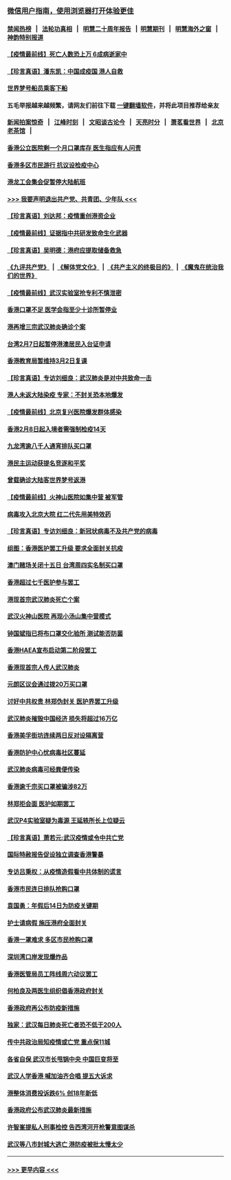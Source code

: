 ### [微信用户指南，使用浏览器打开体验更佳](https://github.com/gfw-breaker/banned-news1/blob/master/indexes/wechat-guide.md?t=0)
#### [禁闻热榜](热点新闻.md?t=0)  &nbsp;&nbsp;|&nbsp;&nbsp; [法轮功真相](https://github.com/gfw-breaker/truth/blob/master/README.md?t=0) &nbsp;&nbsp;|&nbsp;&nbsp; [明慧二十周年报告](https://github.com/gfw-breaker/mh-reports/blob/master/README.md?t=0) &nbsp;&nbsp;|&nbsp;&nbsp;[明慧期刊](https://github.com/gfw-breaker/mh-qikan) &nbsp;&nbsp;|&nbsp;&nbsp; [明慧海外之窗](https://github.com/gfw-breaker/mh-news/blob/master/README.md?t=0) &nbsp;&nbsp;|&nbsp;&nbsp; [神韵特别报道](https://github.com/gfw-breaker/mh-news/blob/master/shenyun.md?t=0)
#### [【疫情最前线】死亡人数恐上万 6成病逝家中](../pages/nsc415/n11856687.md?t=02110322) 
#### [【珍言真语】潘东凯：中国成疫国 港人自救](../pages/nsc415/n11856962.md?t=02110322) 
#### [世界梦号船员乘客下船](../pages/nsc415/n11856883.md?t=02110322) 
#### 五毛举报越来越频繁，请网友们前往下载 [一键翻墙软件](https://github.com/gfw-breaker/ssr-accounts)，并将此项目推荐给亲友
#### [新闻拍案惊奇](https://github.com/gfw-breaker/banned-news1/blob/master/pages/link4.md) &nbsp;&nbsp;|&nbsp;&nbsp; [江峰时刻](https://github.com/gfw-breaker/banned-news1/blob/master/pages/link4.md) &nbsp;&nbsp;|&nbsp;&nbsp; [文昭谈古论今](https://github.com/gfw-breaker/banned-news1/blob/master/pages/link4.md) &nbsp;&nbsp;|&nbsp;&nbsp; [天亮时分](https://github.com/gfw-breaker/banned-news1/blob/master/pages/link4.md) &nbsp;&nbsp;|&nbsp;&nbsp; [萧茗看世界](https://github.com/gfw-breaker/banned-news1/blob/master/pages/link4.md) &nbsp;&nbsp;|&nbsp;&nbsp; [北京老茶馆](https://github.com/gfw-breaker/banned-news1/blob/master/pages/link4.md) &nbsp;&nbsp;|&nbsp;&nbsp; 
#### [香港公立医院剩一个月口罩库存 医生指应有人问责](../pages/nsc415/n11856875.md?t=02110322) 
#### [香港多区市民游行 抗议设检疫中心](../pages/nsc415/n11856866.md?t=02110322) 
#### [港龙工会集会促暂停大陆航班](../pages/nsc415/n11856840.md?t=02110322) 
#### [>>> 我要声明退出共产党、共青团、少年队 <<<](https://github.com/begood0513/goodnews/blob/master/quit/letter.md) 
#### [【珍言真语】刘达邦：疫情重创港资企业](../pages/nsc415/n11854274.md?t=02110322) 
#### [【疫情最前线】证据指中共研发致命生化武器](../pages/nsc415/n11853087.md?t=02110322) 
#### [【珍言真语】吴明德：港府应提取储备救急](../pages/nsc415/n11852734.md?t=02110322) 
#### [《九评共产党》](https://github.com/begood0513/9ping.md/blob/master/README.md) &nbsp;|&nbsp; [《解体党文化》](../../../../jtdwh.md/blob/master/README.md)  &nbsp;|&nbsp; [《共产主义的终极目的》](../../../../gczydzjmd.md/blob/master/README.md) &nbsp;|&nbsp; [《魔鬼在统治我们的世界》](../../../../mgztzwmdsj.md/blob/master/README.md) 
#### [【疫情最前线】武汉实验室抢专利不慎泄密](../pages/nsc415/n11850310.md?t=02110322) 
#### [香港口罩不足 医学会指至少十诊所暂停业](../pages/nsc415/n11850301.md?t=02110322) 
#### [港再增三宗武汉肺炎确诊个案](../pages/nsc415/n11850328.md?t=02110322) 
#### [台湾2月7日起暂停港澳居民入台证申请](../pages/nsc415/n11850304.md?t=02110322) 
#### [香港教育局暂维持3月2日复课](../pages/nsc415/n11850260.md?t=02110322) 
#### [【珍言真语】专访刘细良：武汉肺炎是对中共致命一击](../pages/nsc415/n11849934.md?t=02110322) 
#### [港人未返大陆染疫 专家：不封关恐本地爆发](../pages/nsc415/n11848021.md?t=02110322) 
#### [【疫情最前线】北京复兴医院爆发群体感染](../pages/nsc415/n11847626.md?t=02110322) 
#### [香港2月8日起入境者需强制检疫14天](../pages/nsc415/n11847658.md?t=02110322) 
#### [九龙湾逾八千人通宵排队买口罩](../pages/nsc415/n11847647.md?t=02110322) 
#### [港民主运动获提名竞逐和平奖](../pages/nsc415/n11847633.md?t=02110322) 
#### [曾载确诊大陆客世界梦号返港](../pages/nsc415/n11847608.md?t=02110322) 
#### [【疫情最前线】火神山医院如集中营 被军管](../pages/nsc415/n11847524.md?t=02110322) 
#### [病毒攻入北京大院 红二代先用美特效药](../pages/nsc415/n11847427.md?t=02110322) 
#### [【珍言真语】专访刘细良：新冠状病毒不及共产党的病毒](../pages/nsc415/n11847164.md?t=02110322) 
#### [组图：香港医护罢工升级 要求全面封关抗疫](../pages/nsc415/n11844107.md?t=02110322) 
#### [澳门赌场关闭十五日 台湾周四实名制买口罩](../pages/nsc415/n11845083.md?t=02110322) 
#### [香港超过七千医护参与罢工](../pages/nsc415/n11845051.md?t=02110322) 
#### [港现首宗武汉肺炎死亡个案](../pages/nsc415/n11844998.md?t=02110322) 
#### [武汉火神山医院 再现小汤山集中营模式](../pages/nsc415/n11844763.md?t=02110322) 
#### [钟国斌指已将布口罩交化验所 测试能否防菌](../pages/nsc415/n11842783.md?t=02110322) 
#### [香港HAEA宣布启动第二阶段罢工](../pages/nsc415/n11842723.md?t=02110322) 
#### [香港现首宗人传人武汉肺炎](../pages/nsc415/n11842766.md?t=02110322) 
#### [元朗区议会通过拨20万买口罩](../pages/nsc415/n11842754.md?t=02110322) 
#### [讨好中共权贵 林郑伪封关 医护界罢工升级](../pages/nsc415/n11842359.md?t=02110322) 
#### [武汉肺炎摧毁中国经济 损失将超过16万亿](../pages/nsc415/n11839723.md?t=02110322) 
#### [香港美孚街坊连续两日反对设隔离营](../pages/nsc415/n11839962.md?t=02110322) 
#### [香港防护中心忧病毒社区蔓延](../pages/nsc415/n11839933.md?t=02110322) 
#### [武汉肺炎病毒可经粪便传染](../pages/nsc415/n11839939.md?t=02110322) 
#### [香港逾千宗买口罩被骗涉82万](../pages/nsc415/n11839914.md?t=02110322) 
#### [林郑拒会面 医护如期罢工](../pages/nsc415/n11839892.md?t=02110322) 
#### [武汉P4实验室疑为毒源 王延轶所长上位疑云](../pages/nsc415/n11835543.md?t=02110322) 
#### [【珍言真语】萧若元:武汉疫情或令中共亡党](../pages/nsc415/n11829394.md?t=02110322) 
#### [国际特赦报告促设独立调查香港警暴](../pages/nsc415/n11833845.md?t=02110322) 
#### [专访吕秉权：从疫情造假看中共体制的谎言](../pages/nsc415/n11833813.md?t=02110322) 
#### [香港市民连日排队抢购口罩](../pages/nsc415/n11833794.md?t=02110322) 
#### [袁国勇：年假后14日为防疫关键期](../pages/nsc415/n11831088.md?t=02110322) 
#### [护士请病假 施压港府全面封关](../pages/nsc415/n11831030.md?t=02110322) 
#### [香港一罩难求 多区市民抢购口罩](../pages/nsc415/n11831002.md?t=02110322) 
#### [深圳湾口岸发现爆炸品](../pages/nsc415/n11828802.md?t=02110322) 
#### [香港医管局员工阵线周六动议罢工](../pages/nsc415/n11828762.md?t=02110322) 
#### [何柏良及两医生组织倡香港政府封关](../pages/nsc415/n11828749.md?t=02110322) 
#### [香港政府再公布防疫新措施](../pages/nsc415/n11828716.md?t=02110322) 
#### [独家：武汉每日肺炎死亡者恐不低于200人](../pages/nsc415/n11828240.md?t=02110322) 
#### [传中共政治局知疫情或亡党 重点保11城](../pages/nsc415/n11828145.md?t=02110322) 
#### [各省自保 武汉市长甩锅中央 中国巨变将至](../pages/nsc415/n11828021.md?t=02110322) 
#### [武汉人学香港 喊加油齐合唱 提五大诉求](../pages/nsc415/n11827046.md?t=02110322) 
#### [港整体消费投诉跌6% 创18年新低](../pages/nsc415/n11817280.md?t=02110322) 
#### [香港政府公布武汉肺炎最新措施](../pages/nsc415/n11817152.md?t=02110322) 
#### [许智峯提私人刑事检控 告西湾河开枪警意图谋杀](../pages/nsc415/n11817132.md?t=02110322) 
#### [武汉等八市封城大逃亡 港防疫被批太慢太少](../pages/nsc415/n11817058.md?t=02110322) 

----
#### [ >>> 更早内容 <<< ](../indexes/nsc415-earlier.md)
